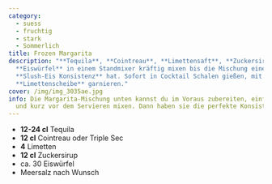 ```yaml
---
category:
  - suess
  - fruchtig
  - stark
  - Sommerlich
title: Frozen Margarita
description: "**Tequila**, **Cointreau**, **Limettensaft**, **Zuckersirup** und
  **Eiswürfel** in einem Standmixer kräftig mixen bis die Mischung eine
  **Slush-Eis Konsistenz** hat. Sofort in Cocktail Schalen gießen, mit einer
  **Limettenscheibe** garnieren."
cover: /img/img_3035ae.jpg
info: Die Margarita-Mischung unten kannst du im Voraus zubereiten, einfrieren
  und kurz vor dem Servieren mixen. Dann haben sie die perfekte Konsistenz!
---
```

* **12-24 cl** Tequila
* **12 cl** Cointreau oder Triple Sec
* **4** Limetten
* **12 cl** Zuckersirup
* ca. 30 Eiswürfel
* Meersalz nach Wunsch